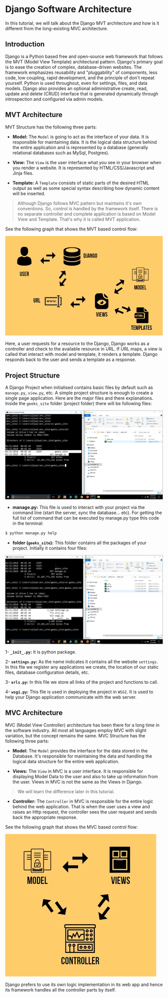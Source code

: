 # Django Software Architecture

In this tutorial, we will talk about the Django MVT architecture and how is it different from the long-existing MVC architecture.

## Introduction

Django is a Python based free and open-source web framework that follows the MVT (Model View Template) architectural pattern. 
Django's primary goal is to ease the creation of complex, database-driven websites. The framework emphasizes reusability and "pluggability" of components, less code, low coupling, rapid development, and the principle of don't repeat yourself. Python is used throughout, even for settings, files, and data models. Django also provides an optional administrative create, read, update and delete (CRUD) interface that is generated dynamically through introspection and configured via admin models.

## MVT Architecture

MVT Structure has the following three parts:

- **Model:** The `Model` is going to act as the interface of your data. It is responsible for maintaining data. It is the logical data structure behind the entire application and is represented by a database (generally relational databases such as MySql, Postgres).

- **View:** The `View` is the user interface what you see in your browser when you render a website. It is represented by HTML/CSS/Javascript and Jinja files.

- **Template:** A `Template` consists of static parts of the desired HTML output as well as some special syntax describing how dynamic content will be inserted.

> Although Django follows MVC pattern but maintains it's own conventions. So, control is handled by the framework itself. There is no separate controller and complete application is based on Model View and Template. That's why it is called MVT application.


See the following graph that shows the MVT based control flow:

![ARCHITECTURE1](https://raw.githubusercontent.com/app-generator/tutorial-django/main/media/architecture_1.png)

Here, a user requests for a resource to the Django, Django works as a controller and check to the available resource in URL. If URL maps, a view is called that interact with model and template, it renders a template. Django responds back to the user and sends a template as a response.

## Project Structure

A Django Project when initialised contains basic files by default such as `manage.py`, `view.py`, etc. A simple project structure is enough to create a single page application. Here are the major files and there explanations. Inside the `geeks_site` folder (project folder) there will be following files:

![ARCHITECTURE2](https://raw.githubusercontent.com/app-generator/tutorial-django/main/media/architecture_2.png)

- **manage.py:** This file is used to interact with your project via the command line (start the server, sync the database… etc). For getting the full list of command that can be executed by manage.py type this code in the terminal:

```bash
$ python manage.py help
```

- **folder (`geeks_site`):** This folder contains all the packages of your project. Initially it contains four files:

![ARCHITECTURE3](https://raw.githubusercontent.com/app-generator/tutorial-django/main/media/architecture_3.png)


1- **`_init_.py`:** It is python package.

2- **`settings.py`:** As the name indicates it contains all the website `settings`. In this file we register any applications we create, the location of our static files, database configuration details, etc.

3- **`urls.py`:** In this file we store all links of the project and functions to call.

4- **`wsgi.py`:** This file is used in deploying the project in `WSGI`. It is used to help your Django application communicate with the web server.


## MVC Architecture

MVC (Model View Controller) architecture has been there for a long time in the software industry. All most all languages employ MVC with slight variation, but the concept remains the same. MVC Structure has the following three parts:

- **Model:** The `Model` provides the interface for the data stored in the Database. It's responsible for maintaining the data and handling the logical data structure for the entire web application.

- **Views:** The `View` in MVC is a user interface. It is responsible for displaying Model Data to the user and also to take up information from the user. Views in MVC is not the same as the Views in Django.
> We will learn the difference later in this tutorial.

- **Controller:** The `Controller` in MVC is responsible for the entire logic behind the web application. That is when the user uses a view and raises an Http request, the controller sees the user request and sends back the appropriate response.

See the following graph that shows the MVC based control flow:

![ARCHITECTURE0](https://raw.githubusercontent.com/app-generator/tutorial-django/main/media/architecture_0.png)

Django prefers to use its own logic implementation in its web app and hence its framework handles all the controller parts by itself. 
